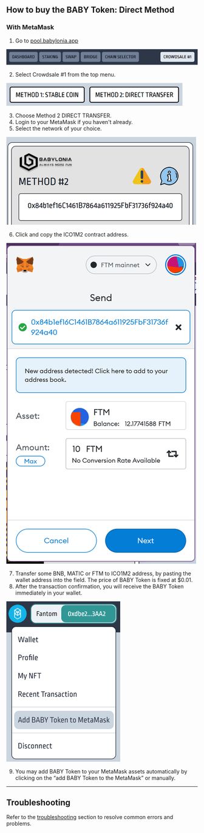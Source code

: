 
## How to buy the BABY Token: Direct Method

### With MetaMask

 1. Go to [pool.babylonia.app](pool.babylonia.app)

![selecting CROWDSALE #1](https://raw.githubusercontent.com/babyloniaapp/docs/main/assets/screenshot/Screenshot_pool.babylonia.app_Crowdsale1-02.png)

 2. Select Crowdsale #1 from the top menu.

![selecting METHOD 2](https://raw.githubusercontent.com/babyloniaapp/docs/main/assets/screenshot/Screenshot_pool.babylonia.app_Crowdsale1-03.png)

 3. Choose Method 2 DIRECT TRANSFER. 
 4. Login to your MetaMask if you haven't already.
 5. Select the network of your choice.

![Copying ICO address](https://raw.githubusercontent.com/babyloniaapp/docs/main/assets/screenshot/Screenshot_pool.babylonia.app_Crowdsale1-04.png)

 6. Click and copy the ICO1M2 contract address.

![Sending FTM token](https://raw.githubusercontent.com/babyloniaapp/docs/main/assets/screenshot/Screenshot_pool.babylonia.app_Crowdsale1-05.png)

 7. Transfer some BNB, MATIC or FTM to ICO1M2 address, by pasting the wallet address into the field. The price of BABY Token is fixed at $0.01.
 8. After the transaction confirmation, you will receive the BABY Token immediately in your wallet. 

![adding BABY Token to MetaMask](https://raw.githubusercontent.com/babyloniaapp/docs/main/assets/screenshot/Screenshot_pool.babylonia.app_Crowdsale1-06.png)

 9. You may add BABY Token to your MetaMask assets automatically by clicking on the “add BABY Token to the MetaMask” or manually.


<hr/>

## Troubleshooting
Refer to the [troubleshooting](troubleshooting-pool.md) section to resolve common errors and problems.
